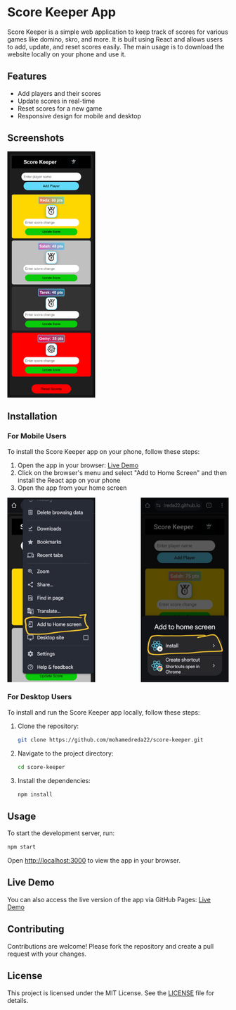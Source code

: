 # Score Keeper App

Score Keeper is a simple web application to keep track of scores for various games like domino, skro, and more. It is built using React and allows users to add, update, and reset scores easily. The main usage is to download the website locally on your phone and use it.

## Features

- Add players and their scores
- Update scores in real-time
- Reset scores for a new game
- Responsive design for mobile and desktop

## Screenshots

<div style="display: flex; justify-content: space-between;">
    <img src="public/localhost_3001_(Samsung Galaxy A51_71).png" alt="Main Content" width="200"/>
</div>

## Installation

### For Mobile Users

To install the Score Keeper app on your phone, follow these steps:

1. Open the app in your browser: [Live Demo](https://mohamedreda22.github.io/score-keeper/)
2. Click on the browser's menu and select "Add to Home Screen" and then install the React app on your phone
3. Open the app from your home screen

<div style="display: flex; justify-content: space-between;">
    <img src="public/add to home screen.jpg" alt="Main Content" width="200"/>    <img src="public/install the react app.jpg" alt="Main Content" width="200"/>

</div>

### For Desktop Users

To install and run the Score Keeper app locally, follow these steps:

1. Clone the repository:
   ```sh
   git clone https://github.com/mohamedreda22/score-keeper.git
   ```
2. Navigate to the project directory:
   ```sh
   cd score-keeper
   ```
3. Install the dependencies:
   ```sh
   npm install
   ```

## Usage

To start the development server, run:

```sh
npm start
```

Open [http://localhost:3000](http://localhost:3000) to view the app in your browser.

## Live Demo

You can also access the live version of the app via GitHub Pages: [Live Demo](https://mohamedreda22.github.io/score-keeper/)

## Contributing

Contributions are welcome! Please fork the repository and create a pull request with your changes.

## License

This project is licensed under the MIT License. See the [LICENSE](LICENSE) file for details.
